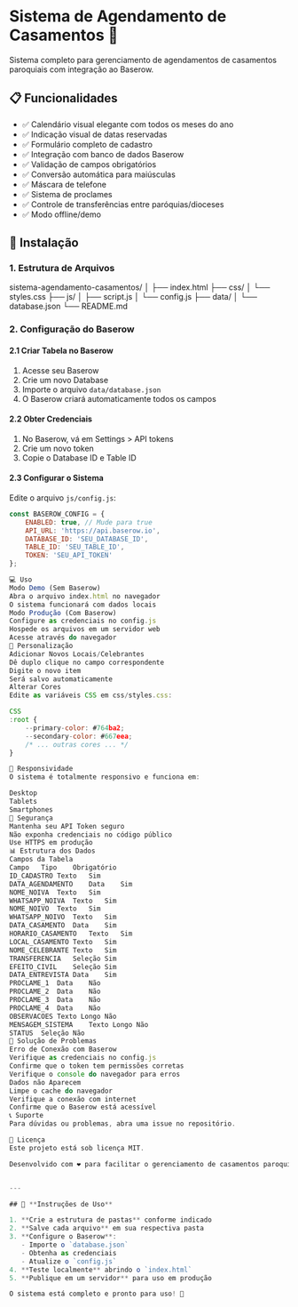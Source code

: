 # Sistema de Agendamento de Casamentos 💒

Sistema completo para gerenciamento de agendamentos de casamentos paroquiais com integração ao Baserow.

## 📋 Funcionalidades

- ✅ Calendário visual elegante com todos os meses do ano
- ✅ Indicação visual de datas reservadas
- ✅ Formulário completo de cadastro
- ✅ Integração com banco de dados Baserow
- ✅ Validação de campos obrigatórios
- ✅ Conversão automática para maiúsculas
- ✅ Máscara de telefone
- ✅ Sistema de proclames
- ✅ Controle de transferências entre paróquias/dioceses
- ✅ Modo offline/demo

## 🚀 Instalação

### 1. Estrutura de Arquivos

sistema-agendamento-casamentos/
│
├── index.html
├── css/
│ └── styles.css
├── js/
│ ├── script.js
│ └── config.js
├── data/
│ └── database.json
└── README.md


### 2. Configuração do Baserow

#### 2.1 Criar Tabela no Baserow

1. Acesse seu Baserow
2. Crie um novo Database
3. Importe o arquivo `data/database.json`
4. O Baserow criará automaticamente todos os campos

#### 2.2 Obter Credenciais

1. No Baserow, vá em Settings > API tokens
2. Crie um novo token
3. Copie o Database ID e Table ID

#### 2.3 Configurar o Sistema

Edite o arquivo `js/config.js`:

```javascript
const BASEROW_CONFIG = {
    ENABLED: true, // Mude para true
    API_URL: 'https://api.baserow.io',
    DATABASE_ID: 'SEU_DATABASE_ID',
    TABLE_ID: 'SEU_TABLE_ID',
    TOKEN: 'SEU_API_TOKEN'
};

💻 Uso
Modo Demo (Sem Baserow)
Abra o arquivo index.html no navegador
O sistema funcionará com dados locais
Modo Produção (Com Baserow)
Configure as credenciais no config.js
Hospede os arquivos em um servidor web
Acesse através do navegador
🔧 Personalização
Adicionar Novos Locais/Celebrantes
Dê duplo clique no campo correspondente
Digite o novo item
Será salvo automaticamente
Alterar Cores
Edite as variáveis CSS em css/styles.css:

CSS
:root {
    --primary-color: #764ba2;
    --secondary-color: #667eea;
    /* ... outras cores ... */
}

📱 Responsividade
O sistema é totalmente responsivo e funciona em:

Desktop
Tablets
Smartphones
🔐 Segurança
Mantenha seu API Token seguro
Não exponha credenciais no código público
Use HTTPS em produção
📊 Estrutura dos Dados
Campos da Tabela
Campo	Tipo	Obrigatório
ID_CADASTRO	Texto	Sim
DATA_AGENDAMENTO	Data	Sim
NOME_NOIVA	Texto	Sim
WHATSAPP_NOIVA	Texto	Sim
NOME_NOIVO	Texto	Sim
WHATSAPP_NOIVO	Texto	Sim
DATA_CASAMENTO	Data	Sim
HORARIO_CASAMENTO	Texto	Sim
LOCAL_CASAMENTO	Texto	Sim
NOME_CELEBRANTE	Texto	Sim
TRANSFERENCIA	Seleção	Sim
EFEITO_CIVIL	Seleção	Sim
DATA_ENTREVISTA	Data	Sim
PROCLAME_1	Data	Não
PROCLAME_2	Data	Não
PROCLAME_3	Data	Não
PROCLAME_4	Data	Não
OBSERVACOES	Texto Longo	Não
MENSAGEM_SISTEMA	Texto Longo	Não
STATUS	Seleção	Não
🐛 Solução de Problemas
Erro de Conexão com Baserow
Verifique as credenciais no config.js
Confirme que o token tem permissões corretas
Verifique o console do navegador para erros
Dados não Aparecem
Limpe o cache do navegador
Verifique a conexão com internet
Confirme que o Baserow está acessível
📞 Suporte
Para dúvidas ou problemas, abra uma issue no repositório.

📄 Licença
Este projeto está sob licença MIT.

Desenvolvido com ❤️ para facilitar o gerenciamento de casamentos paroquiais.


---

## 🎯 **Instruções de Uso**

1. **Crie a estrutura de pastas** conforme indicado
2. **Salve cada arquivo** em sua respectiva pasta
3. **Configure o Baserow**:
   - Importe o `database.json`
   - Obtenha as credenciais
   - Atualize o `config.js`
4. **Teste localmente** abrindo o `index.html`
5. **Publique em um servidor** para uso em produção

O sistema está completo e pronto para uso! 🚀


